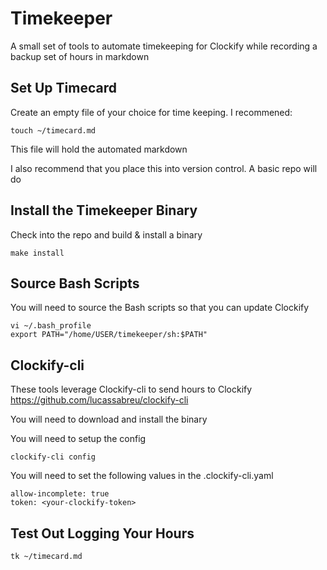 # Timekeeper
A small set of tools to automate timekeeping for Clockify while recording a
backup set of hours in markdown

## Set Up Timecard
Create an empty file of your choice for time keeping. I recommened:

	touch ~/timecard.md

This file will hold the automated markdown

I also recommend that you place this into version control. A basic repo will do

## Install the Timekeeper Binary
Check into the repo and build & install a binary

	make install

## Source Bash Scripts
You will need to source the Bash scripts so that you can update Clockify

	vi ~/.bash_profile
	export PATH="/home/USER/timekeeper/sh:$PATH"

## Clockify-cli
These tools leverage Clockify-cli to send hours to Clockify
https://github.com/lucassabreu/clockify-cli

You will need to download and install the binary

You will need to setup the config

	clockify-cli config

You will need to set the following values in the .clockify-cli.yaml

	allow-incomplete: true
	token: <your-clockify-token>

## Test Out Logging Your Hours

	tk ~/timecard.md
